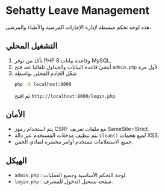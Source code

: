 # Sehatty Leave Management

هذه لوحة تحكم مبسطة لإدارة الإجازات المرضية والأطباء والمرضى.

## التشغيل المحلي

1. تأكد من توفر PHP 8 وقاعدة بيانات MySQL.
2. أنشئ قاعدة البيانات والجداول تلقائيا عند فتح `admin.php` لأول مرة.
3. شغّل الخادم المحلي بواسطة
   ```bash
   php -S localhost:8000
   ```
   ثم افتح `http://localhost:8000/login.php`.

## الأمان

- يتم استخدام رموز CSRF مع ملفات تعريف SameSite=Strict.
- يتم تنظيف مدخلات المستخدم عبر دالة `clean()` لمنع هجمات XSS.
- جميع الاستعلامات تستخدم أوامر محضرة لتفادي الحقن.

## الهيكل

- `admin.php` : لوحة التحكم الأساسية وجميع العمليات.
- `login.php` : صفحة تسجيل الدخول للمشرف.

